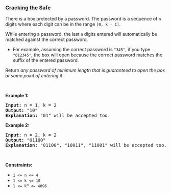 ### [Cracking the Safe](https://leetcode.com/problems/cracking-the-safe)

<p>There is a box protected by a password. The password is a sequence of <code>n</code> digits where each digit can be in the range <code>[0, k - 1]</code>.</p>

<p>While entering a password, the last <code>n</code> digits entered will automatically be matched against the correct password.</p>

<ul>
	<li>For example, assuming the correct password is <code>&quot;345&quot;</code>, if you type <code>&quot;012345&quot;</code>, the box will open because the correct password matches the suffix of the entered password.</li>
</ul>

<p>Return <em>any password of minimum length that is guaranteed to open the box at some point of entering it</em>.</p>

<p>&nbsp;</p>
<p><strong>Example 1:</strong></p>

<pre>
<strong>Input:</strong> n = 1, k = 2
<strong>Output:</strong> &quot;10&quot;
<strong>Explanation:</strong> &quot;01&quot; will be accepted too.
</pre>

<p><strong>Example 2:</strong></p>

<pre>
<strong>Input:</strong> n = 2, k = 2
<strong>Output:</strong> &quot;01100&quot;
<strong>Explanation:</strong> &quot;01100&quot;, &quot;10011&quot;, &quot;11001&quot; will be accepted too.
</pre>

<p>&nbsp;</p>
<p><strong>Constraints:</strong></p>

<ul>
	<li><code>1 &lt;= n &lt;= 4</code></li>
	<li><code>1 &lt;= k &lt;= 10</code></li>
	<li><code>1 &lt;= k<sup>n</sup> &lt;= 4096</code></li>
</ul>
